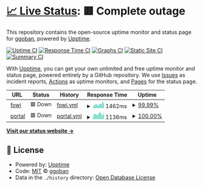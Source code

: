 # [📈 Live Status](https://ggoban.github.io/upptime): <!--live status--> **🟥 Complete outage**

This repository contains the open-source uptime monitor and status page for [ggoban](http://www.ggoban.com), powered by [Upptime](https://github.com/upptime/upptime).

[![Uptime CI](https://github.com/ggoban/upptime/workflows/Uptime%20CI/badge.svg)](https://github.com/ggoban/upptime/actions?query=workflow%3A%22Uptime+CI%22)
[![Response Time CI](https://github.com/ggoban/upptime/workflows/Response%20Time%20CI/badge.svg)](https://github.com/ggoban/upptime/actions?query=workflow%3A%22Response+Time+CI%22)
[![Graphs CI](https://github.com/ggoban/upptime/workflows/Graphs%20CI/badge.svg)](https://github.com/ggoban/upptime/actions?query=workflow%3A%22Graphs+CI%22)
[![Static Site CI](https://github.com/ggoban/upptime/workflows/Static%20Site%20CI/badge.svg)](https://github.com/ggoban/upptime/actions?query=workflow%3A%22Static+Site+CI%22)
[![Summary CI](https://github.com/ggoban/upptime/workflows/Summary%20CI/badge.svg)](https://github.com/ggoban/upptime/actions?query=workflow%3A%22Summary+CI%22)

With [Upptime](https://upptime.js.org), you can get your own unlimited and free uptime monitor and status page, powered entirely by a GitHub repository. We use [Issues](https://github.com/ggoban/upptime/issues) as incident reports, [Actions](https://github.com/ggoban/upptime/actions) as uptime monitors, and [Pages](https://ggoban.github.io/upptime) for the status page.

<!--start: status pages-->
<!-- This summary is generated by Upptime (https://github.com/upptime/upptime) -->
<!-- Do not edit this manually, your changes will be overwritten -->
<!-- prettier-ignore -->
| URL | Status | History | Response Time | Uptime |
| --- | ------ | ------- | ------------- | ------ |
| <img alt="" src="https://icons.duckduckgo.com/ip3/fowi.or.kr.ico" height="13"> [fowi](https://fowi.or.kr) | 🟥 Down | [fowi.yml](https://github.com/ggoban/upptime/commits/HEAD/history/fowi.yml) | <details><summary><img alt="Response time graph" src="./graphs/fowi/response-time-week.png" height="20"> 1462ms</summary><br><a href="https://ggoban.github.io/upptime/history/fowi"><img alt="Response time 1392" src="https://img.shields.io/endpoint?url=https%3A%2F%2Fraw.githubusercontent.com%2Fggoban%2Fupptime%2FHEAD%2Fapi%2Ffowi%2Fresponse-time.json"></a><br><a href="https://ggoban.github.io/upptime/history/fowi"><img alt="24-hour response time 1294" src="https://img.shields.io/endpoint?url=https%3A%2F%2Fraw.githubusercontent.com%2Fggoban%2Fupptime%2FHEAD%2Fapi%2Ffowi%2Fresponse-time-day.json"></a><br><a href="https://ggoban.github.io/upptime/history/fowi"><img alt="7-day response time 1462" src="https://img.shields.io/endpoint?url=https%3A%2F%2Fraw.githubusercontent.com%2Fggoban%2Fupptime%2FHEAD%2Fapi%2Ffowi%2Fresponse-time-week.json"></a><br><a href="https://ggoban.github.io/upptime/history/fowi"><img alt="30-day response time 1618" src="https://img.shields.io/endpoint?url=https%3A%2F%2Fraw.githubusercontent.com%2Fggoban%2Fupptime%2FHEAD%2Fapi%2Ffowi%2Fresponse-time-month.json"></a><br><a href="https://ggoban.github.io/upptime/history/fowi"><img alt="1-year response time 1454" src="https://img.shields.io/endpoint?url=https%3A%2F%2Fraw.githubusercontent.com%2Fggoban%2Fupptime%2FHEAD%2Fapi%2Ffowi%2Fresponse-time-year.json"></a></details> | <details><summary><a href="https://ggoban.github.io/upptime/history/fowi">99.99%</a></summary><a href="https://ggoban.github.io/upptime/history/fowi"><img alt="All-time uptime 99.79%" src="https://img.shields.io/endpoint?url=https%3A%2F%2Fraw.githubusercontent.com%2Fggoban%2Fupptime%2FHEAD%2Fapi%2Ffowi%2Fuptime.json"></a><br><a href="https://ggoban.github.io/upptime/history/fowi"><img alt="24-hour uptime 99.96%" src="https://img.shields.io/endpoint?url=https%3A%2F%2Fraw.githubusercontent.com%2Fggoban%2Fupptime%2FHEAD%2Fapi%2Ffowi%2Fuptime-day.json"></a><br><a href="https://ggoban.github.io/upptime/history/fowi"><img alt="7-day uptime 99.99%" src="https://img.shields.io/endpoint?url=https%3A%2F%2Fraw.githubusercontent.com%2Fggoban%2Fupptime%2FHEAD%2Fapi%2Ffowi%2Fuptime-week.json"></a><br><a href="https://ggoban.github.io/upptime/history/fowi"><img alt="30-day uptime 99.90%" src="https://img.shields.io/endpoint?url=https%3A%2F%2Fraw.githubusercontent.com%2Fggoban%2Fupptime%2FHEAD%2Fapi%2Ffowi%2Fuptime-month.json"></a><br><a href="https://ggoban.github.io/upptime/history/fowi"><img alt="1-year uptime 99.79%" src="https://img.shields.io/endpoint?url=https%3A%2F%2Fraw.githubusercontent.com%2Fggoban%2Fupptime%2FHEAD%2Fapi%2Ffowi%2Fuptime-year.json"></a></details>
| <img alt="" src="https://icons.duckduckgo.com/ip3/portal.fowi.or.kr.ico" height="13"> [portal](https://portal.fowi.or.kr) | 🟥 Down | [portal.yml](https://github.com/ggoban/upptime/commits/HEAD/history/portal.yml) | <details><summary><img alt="Response time graph" src="./graphs/portal/response-time-week.png" height="20"> 1136ms</summary><br><a href="https://ggoban.github.io/upptime/history/portal"><img alt="Response time 1725" src="https://img.shields.io/endpoint?url=https%3A%2F%2Fraw.githubusercontent.com%2Fggoban%2Fupptime%2FHEAD%2Fapi%2Fportal%2Fresponse-time.json"></a><br><a href="https://ggoban.github.io/upptime/history/portal"><img alt="24-hour response time 1396" src="https://img.shields.io/endpoint?url=https%3A%2F%2Fraw.githubusercontent.com%2Fggoban%2Fupptime%2FHEAD%2Fapi%2Fportal%2Fresponse-time-day.json"></a><br><a href="https://ggoban.github.io/upptime/history/portal"><img alt="7-day response time 1136" src="https://img.shields.io/endpoint?url=https%3A%2F%2Fraw.githubusercontent.com%2Fggoban%2Fupptime%2FHEAD%2Fapi%2Fportal%2Fresponse-time-week.json"></a><br><a href="https://ggoban.github.io/upptime/history/portal"><img alt="30-day response time 1550" src="https://img.shields.io/endpoint?url=https%3A%2F%2Fraw.githubusercontent.com%2Fggoban%2Fupptime%2FHEAD%2Fapi%2Fportal%2Fresponse-time-month.json"></a><br><a href="https://ggoban.github.io/upptime/history/portal"><img alt="1-year response time 1863" src="https://img.shields.io/endpoint?url=https%3A%2F%2Fraw.githubusercontent.com%2Fggoban%2Fupptime%2FHEAD%2Fapi%2Fportal%2Fresponse-time-year.json"></a></details> | <details><summary><a href="https://ggoban.github.io/upptime/history/portal">100.00%</a></summary><a href="https://ggoban.github.io/upptime/history/portal"><img alt="All-time uptime 99.83%" src="https://img.shields.io/endpoint?url=https%3A%2F%2Fraw.githubusercontent.com%2Fggoban%2Fupptime%2FHEAD%2Fapi%2Fportal%2Fuptime.json"></a><br><a href="https://ggoban.github.io/upptime/history/portal"><img alt="24-hour uptime 99.99%" src="https://img.shields.io/endpoint?url=https%3A%2F%2Fraw.githubusercontent.com%2Fggoban%2Fupptime%2FHEAD%2Fapi%2Fportal%2Fuptime-day.json"></a><br><a href="https://ggoban.github.io/upptime/history/portal"><img alt="7-day uptime 100.00%" src="https://img.shields.io/endpoint?url=https%3A%2F%2Fraw.githubusercontent.com%2Fggoban%2Fupptime%2FHEAD%2Fapi%2Fportal%2Fuptime-week.json"></a><br><a href="https://ggoban.github.io/upptime/history/portal"><img alt="30-day uptime 99.91%" src="https://img.shields.io/endpoint?url=https%3A%2F%2Fraw.githubusercontent.com%2Fggoban%2Fupptime%2FHEAD%2Fapi%2Fportal%2Fuptime-month.json"></a><br><a href="https://ggoban.github.io/upptime/history/portal"><img alt="1-year uptime 99.84%" src="https://img.shields.io/endpoint?url=https%3A%2F%2Fraw.githubusercontent.com%2Fggoban%2Fupptime%2FHEAD%2Fapi%2Fportal%2Fuptime-year.json"></a></details>

<!--end: status pages-->

[**Visit our status website →**](https://ggoban.github.io/upptime)

## 📄 License

- Powered by: [Upptime](https://github.com/upptime/upptime)
- Code: [MIT](./LICENSE) © [ggoban](http://www.ggoban.com)
- Data in the `./history` directory: [Open Database License](https://opendatacommons.org/licenses/odbl/1-0/)
